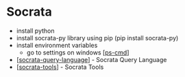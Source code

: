 # Socrata

*  install python
*  install socrata-py library using pip (pip install socrata-py)
*  install environment variables
      *  go to settings on windows [[ps-cmd]]
* [[socrata-query-language]] - Socrata Query Language
* [[socrata-tools]] - Socrata Tools

[//begin]: # "Autogenerated link references for markdown compatibility"
[ps-cmd]: ../../powershell/ps-cmd "Powershell Commands"
[socrata-query-language]: socrata-query-language "socrata-query-language"
[socrata-tools]: tools/socrata-tools "socrata-tools"
[//end]: # "Autogenerated link references"
